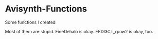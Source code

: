 # Avisynth-Functions
Some functions I created

Most of them are stupid. FineDehalo is okay.
EEDI3CL_rpow2 is okay, too.
